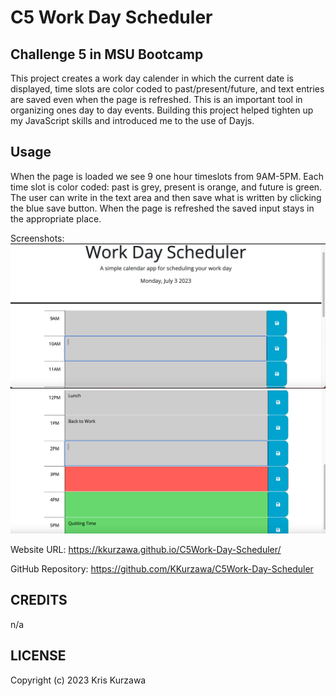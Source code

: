 # C5 Work Day Scheduler

## Challenge 5 in MSU Bootcamp

This project creates a work day calender in which the current date is displayed, time slots are color coded to past/present/future, and text entries are saved even when the page is refreshed. This is an important tool in organizing ones day to day events. Building this project helped tighten up my JavaScript skills and introduced me to the use of Dayjs.

## Usage

When the page is loaded we see 9 one hour timeslots from 9AM-5PM. Each time slot is color coded: past is grey, present is orange, and future is green. The user can write in the text area and then save what is written by clicking the blue save button. When the page is refreshed the saved input stays in the appropriate place.

Screenshots:
![Top](https://github.com/KKurzawa/C5Work-Day-Scheduler/blob/main/assets/images/img1.png)
![Bottom](https://github.com/KKurzawa/C5Work-Day-Scheduler/blob/main/assets/images/img2.png)

Website URL: https://kkurzawa.github.io/C5Work-Day-Scheduler/

GitHub Repository: https://github.com/KKurzawa/C5Work-Day-Scheduler

## CREDITS

n/a

## LICENSE

Copyright (c) 2023 Kris Kurzawa
